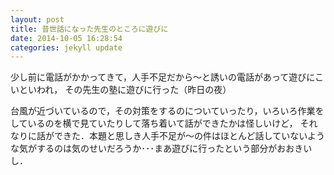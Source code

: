 ```yaml
---
layout: post
title: 昔世話になった先生のところに遊びに
date: 2014-10-05 16:28:54
categories: jekyll update
---
```

少し前に電話がかかってきて，人手不足だから～と誘いの電話があって遊びにこいといわれ，
その先生の塾に遊びに行った（昨日の夜）

台風が近づいているので，その対策をするのについていったり，いろいろ作業をしているのを横で見ていたりして落ち着いて話ができたかは怪しいけど，
それなりに話ができた．本題と思しき人手不足が～の件はほとんど話していないような気がするのは気のせいだろうか･･･まあ遊びに行ったという部分がおおきいし．

